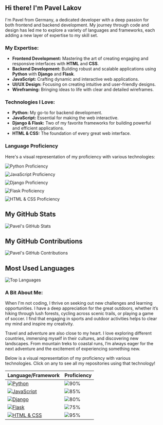  ## Hi there! I'm Pavel Lakov

I'm Pavel from Germany, a dedicated developer with a deep passion for both frontend and backend development. My journey through code and design has led me to explore a variety of languages and frameworks, each adding a new layer of expertise to my skill set.

### My Expertise:
- **Frontend Development:** Mastering the art of creating engaging and responsive interfaces with **HTML** and **CSS**.
- **Backend Development:** Building robust and scalable applications using **Python** with **Django** and **Flask**.
- **JavaScript:** Crafting dynamic and interactive web applications.
- **UI/UX Design:** Focusing on creating intuitive and user-friendly designs.
- **Wireframing:** Bringing ideas to life with clear and detailed wireframes.

### Technologies I Love:
- **Python:** My go-to for backend development.
- **JavaScript:** Essential for making the web interactive.
- **Django & Flask:** Two of my favorite frameworks for building powerful and efficient applications.
- **HTML & CSS:** The foundation of every great web interface.
### Language Proficiency

Here's a visual representation of my proficiency with various technologies:

<div style="display: flex; align-items: center; margin-bottom: 10px;">
  <img src="https://img.shields.io/badge/Python-90%25-306998?style=for-the-badge&logo=python&logoColor=white" alt="Python Proficiency" style="margin-right: 10px;" />
  
</div>

<div style="display: flex; align-items: center; margin-bottom: 10px;">
  <img src="https://img.shields.io/badge/JavaScript-85%25-f7df1e?style=for-the-badge&logo=javascript&logoColor=white" alt="JavaScript Proficiency" style="margin-right: 10px;" />
 
</div>

<div style="display: flex; align-items: center; margin-bottom: 10px;">
  <img src="https://img.shields.io/badge/Django-80%25-092e20?style=for-the-badge&logo=django&logoColor=white" alt="Django Proficiency" style="margin-right: 10px;" />
  
</div>

<div style="display: flex; align-items: center; margin-bottom: 10px;">
  <img src="https://img.shields.io/badge/Flask-75%25-000000?style=for-the-badge&logo=flask&logoColor=white" alt="Flask Proficiency" style="margin-right: 10px;" />
  
</div>

<div style="display: flex; align-items: center; margin-bottom: 10px;">
  <img src="https://img.shields.io/badge/HTML%20%26%20CSS-95%25-e34c26?style=for-the-badge&logo=html5&logoColor=white" alt="HTML & CSS Proficiency" style="margin-right: 10px;" />
  
</div>

## My GitHub Stats

![Pavel's GitHub Stats](https://github-readme-stats.vercel.app/api?username=PavelLakov&show_icons=true&theme=radical)


## My GitHub Contributions

![Pavel's GitHub Contributions](https://github-readme-streak-stats.herokuapp.com/?user=PavelLakov&theme=radical)

## Most Used Languages

![Top Languages](https://github-readme-stats.vercel.app/api/top-langs/?username=PavelLakov&layout=compact&theme=radical)


### A Bit About Me:
When I'm not coding, I thrive on seeking out new challenges and learning opportunities. I have a deep appreciation for the great outdoors, whether it’s hiking through lush forests, cycling across scenic trails, or playing a game of soccer. I find that engaging in sports and outdoor activities helps to clear my mind and inspire my creativity.

Travel and adventure are also close to my heart. I love exploring different countries, immersing myself in their cultures, and discovering new landscapes. From mountain treks to coastal runs, I’m always eager for the next adventure and the excitement of experiencing something new.



 Below is a visual representation of my proficiency with various technologies. Click on any to see all my repositories using that technology!

| Language/Framework | Proficiency |
|--------------------|-------------|
| [![Python](https://img.shields.io/badge/Python-90%25-306998?style=for-the-badge&logo=python&logoColor=white)](https://github.com/search?q=user%3APavelLakov+language%3APython&type=repositories) | ![90%](https://progress-bar.dev/90) |
| [![JavaScript](https://img.shields.io/badge/JavaScript-85%25-f7df1e?style=for-the-badge&logo=javascript&logoColor=white)](https://github.com/search?q=user%3APavelLakov+language%3AJavaScript&type=repositories) | ![85%](https://progress-bar.dev/85) |
| [![Django](https://img.shields.io/badge/Django-80%25-092e20?style=for-the-badge&logo=django&logoColor=white)](https://github.com/search?q=user%3APavelLakov+django&type=repositories) | ![80%](https://progress-bar.dev/80) |
| [![Flask](https://img.shields.io/badge/Flask-75%25-000000?style=for-the-badge&logo=flask&logoColor=white)](https://github.com/search?q=user%3APavelLakov+flask&type=repositories) | ![75%](https://progress-bar.dev/75) |
| [![HTML & CSS](https://img.shields.io/badge/HTML%20&%20CSS-95%25-e34c26?style=for-the-badge&logo=html5&logoColor=white)](https://github.com/search?q=user%3APavelLakov+language%3AHTML+language%3ACSS&type=repositories) | ![95%](https://progress-bar.dev/95) |
